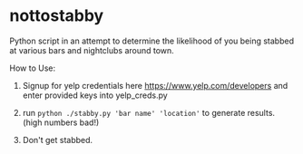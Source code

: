 # nottostabby
Python script in an attempt to determine the likelihood of you being stabbed at various bars and nightclubs around town.

How to Use:

1. Signup for yelp credentials here https://www.yelp.com/developers and enter provided keys into yelp_creds.py

2. run ```python ./stabby.py 'bar name' 'location'``` to generate results. (high numbers bad!)

3. Don't get stabbed.
